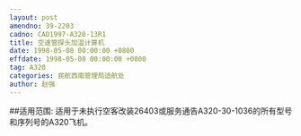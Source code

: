 ```yaml
---
layout: post
amendno: 39-2203
cadno: CAD1997-A320-13R1
title: 空速管探头加温计算机
date: 1998-05-08 00:00:00 +0800
effdate: 1998-05-08 00:00:00 +0800
tag: A320
categories: 民航西南管理局适航处
author: 赵强
---
```


##适用范围:
适用于未执行空客改装26403或服务通告A320-30-1036的所有型号和序列号的A320飞机。

